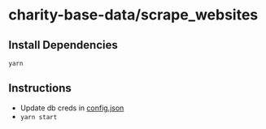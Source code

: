 # charity-base-data/scrape_websites

## Install Dependencies

```
yarn
```

## Instructions

* Update db creds in [config.json](./config.json)
* `yarn start`

